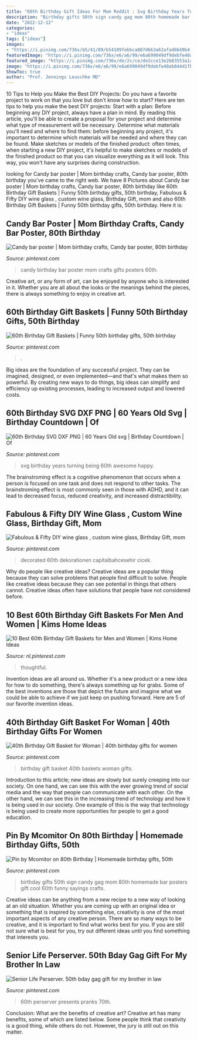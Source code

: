 ```yaml
---
title: "60th Birthday Gift Ideas For Mom Reddit : Svg Birthday Years Turning Being 60th Awesome Happy"
description: "Birthday gifts 50th sign candy gag mom 80th homemade bar posters gift cool 60th funny sayings crafts"
date: "2022-12-12"
categories:
- "ideas"
tags: ["ideas"]
images:
- "https://i.pinimg.com/736x/b5/41/09/b54109febbca887d663a62afad6649b4--candy-bar-posters-party-centerpieces.jpg"
featuredImage: "https://i.pinimg.com/736x/e6/a6/99/e6a699049df9debfe40ab844d1fb2d53.jpg"
featured_image: "https://i.pinimg.com/736x/de/2c/ce/de2cce13e2b83553a1ae42cead081b68--th-birthday-gifts-birthday-gift-baskets.jpg"
image: "https://i.pinimg.com/736x/e6/a6/99/e6a699049df9debfe40ab844d1fb2d53.jpg"
ShowToc: true
author: "Prof. Jennings Leuschke MD"
---
```



10 Tips to Help you Make the Best DIY Projects:
Do you have a favorite project to work on that you love but don't know how to start? Here are ten tips to help you make the best DIY projects: 
Start with a plan: Before beginning any DIY project, always have a plan in mind. By reading this article, you'll be able to create a proposal for your project and determine what type of measurement will be necessary. Determine what materials you'll need and where to find them: before beginning any project, it's important to determine which materials will be needed and where they can be found. Make sketches or models of the finished product: often times, when starting a new DIY project, it's helpful to make sketches or models of the finished product so that you can visualize everything as it will look. This way, you won't have any surprises during construction.

	

		
looking for Candy bar poster | Mom birthday crafts, Candy bar poster, 80th birthday you've came to the right web. We have 8 Pictures about Candy bar poster | Mom birthday crafts, Candy bar poster, 80th birthday like 60th Birthday Gift Baskets | Funny 50th birthday gifts, 50th birthday, Fabulous &amp; Fifty DIY wine glass , custom wine glass, Birthday Gift, mom and also 60th Birthday Gift Baskets | Funny 50th birthday gifts, 50th birthday. Here it is:
		
    
## Candy Bar Poster | Mom Birthday Crafts, Candy Bar Poster, 80th Birthday

<img loading=lazy src="https://i.pinimg.com/736x/b5/41/09/b54109febbca887d663a62afad6649b4--candy-bar-posters-party-centerpieces.jpg" onerror="this.onerror=null;this.src='https://tse1.mm.bing.net/th?id=OIP.oohJ8w0FE2vWi3UUDwPrwQDYEg&amp;pid=15.1';" alt="Candy bar poster | Mom birthday crafts, Candy bar poster, 80th birthday">

_Source: pinterest.com_

>candy birthday bar poster mom crafts gifts posters 60th. 

	

Creative art, or any form of art, can be enjoyed by anyone who is interested in it. Whether you are all about the looks or the meanings behind the pieces, there is always something to enjoy in creative art.

    
## 60th Birthday Gift Baskets | Funny 50th Birthday Gifts, 50th Birthday

<img loading=lazy src="https://i.pinimg.com/736x/b7/cf/ae/b7cfaefa0bc8601055a5b5155a75ef3d.jpg" onerror="this.onerror=null;this.src='https://tse2.mm.bing.net/th?id=OIP.Xht2nQhil_yrKhLnweoQ8QHaJ3&amp;pid=15.1';" alt="60th Birthday Gift Baskets | Funny 50th birthday gifts, 50th birthday">

_Source: pinterest.com_

>. 

	

Big ideas are the foundation of any successful project. They can be imagined, designed, or even implemented—and that's what makes them so powerful. By creating new ways to do things, big ideas can simplify and efficiency up existing processes, leading to increased output and lowered costs.

    
## 60th Birthday SVG DXF PNG | 60 Years Old Svg | Birthday Countdown | Of

<img loading=lazy src="https://i.pinimg.com/736x/43/fd/9a/43fd9a12fbef37d0d3ee5ef0d44255c3.jpg" onerror="this.onerror=null;this.src='https://tse4.mm.bing.net/th?id=OIP.c05iTKU8QzaqbQ8RBZYa9gHaHa&amp;pid=15.1';" alt="60th Birthday SVG DXF PNG | 60 Years Old svg | Birthday Countdown | Of">

_Source: pinterest.com_

>svg birthday years turning being 60th awesome happy. 

	

The brainstroming effect is a cognitive phenomenon that occurs when a person is focused on one task and does not respond to other tasks. The brainstroming effect is most commonly seen in those with ADHD, and it can lead to decreased focus, reduced creativity, and increased distractibility.

    
## Fabulous &amp; Fifty DIY Wine Glass , Custom Wine Glass, Birthday Gift, Mom

<img loading=lazy src="https://i.pinimg.com/736x/70/72/e2/7072e22de0d91deacc5f12518d26239f.jpg" onerror="this.onerror=null;this.src='https://tse1.mm.bing.net/th?id=OIP.x3wsA-oUu7plEFK690qoTQHaMb&amp;pid=15.1';" alt="Fabulous &amp; Fifty DIY wine glass , custom wine glass, Birthday Gift, mom">

_Source: pinterest.com_

>decorated 60th dekorationen capitalbahcesehir cicek. 

	

Why do people like creative ideas?
Creative ideas are a popular thing because they can solve problems that people find difficult to solve. People like creative ideas because they can see potential in things that others cannot. Creative ideas often have solutions that people have not considered before.

    
## 10 Best 60th Birthday Gift Baskets For Men And Women | Kims Home Ideas

<img loading=lazy src="https://i.pinimg.com/736x/14/72/80/14728064654c9a6cde1b4a2af7d409ef.jpg" onerror="this.onerror=null;this.src='https://tse4.mm.bing.net/th?id=OIP.N461bHs6B6t2buHeKPRcawHaPT&amp;pid=15.1';" alt="10 Best 60th Birthday Gift Baskets for Men and Women | Kims Home Ideas">

_Source: nl.pinterest.com_

>thoughtful. 

	

Invention ideas are all around us. Whether it's a new product or a new idea for how to do something, there's always something up for grabs. Some of the best inventions are those that depict the future and imagine what we could be able to achieve if we just keep on pushing forward. Here are 5 of our favorite invention ideas.

    
## 40th Birthday Gift Basket For Woman | 40th Birthday Gifts For Women

<img loading=lazy src="https://i.pinimg.com/736x/de/2c/ce/de2cce13e2b83553a1ae42cead081b68--th-birthday-gifts-birthday-gift-baskets.jpg" onerror="this.onerror=null;this.src='https://tse4.mm.bing.net/th?id=OIP.3WJcpHTHOZ-BfmmRbmhPtwHaFj&amp;pid=15.1';" alt="40th Birthday Gift Basket for Woman | 40th birthday gifts for women">

_Source: pinterest.com_

>birthday gift basket 40th baskets woman gifts. 

	

Introduction to this article; new ideas are slowly but surely creeping into our society. On one hand, we can see this with the ever growing trend of social media and the way that people can communicate with each other. On the other hand, we can see this in the increasing trend of technology and how it is being used in our society. One example of this is the way that technology is being used to create more opportunities for people to get a good education.

    
## Pin By Mcomitor On 80th Birthday | Homemade Birthday Gifts, 50th

<img loading=lazy src="https://i.pinimg.com/736x/4b/74/d1/4b74d1ff73839776c6fdc06db548fc28.jpg" onerror="this.onerror=null;this.src='https://tse1.mm.bing.net/th?id=OIP.fMOKPVjJdwiY8cNb3U44PgHaJ3&amp;pid=15.1';" alt="Pin by Mcomitor on 80th Birthday | Homemade birthday gifts, 50th">

_Source: pinterest.com_

>birthday gifts 50th sign candy gag mom 80th homemade bar posters gift cool 60th funny sayings crafts. 

	

Creative ideas can be anything from a new recipe to a new way of looking at an old situation. Whether you are coming up with an original idea or something that is inspired by something else, creativity is one of the most important aspects of any creative person. There are so many ways to be creative, and it is important to find what works best for you. If you are still not sure what is best for you, try out different ideas until you find something that interests you.

    
## Senior Life Perserver. 50th Bday Gag Gift For My Brother In Law

<img loading=lazy src="https://i.pinimg.com/736x/e6/a6/99/e6a699049df9debfe40ab844d1fb2d53.jpg" onerror="this.onerror=null;this.src='https://tse4.mm.bing.net/th?id=OIP.DfYBtszR3i2Mdz0qAKlmaAHaNK&amp;pid=15.1';" alt="Senior Life Perserver. 50th bday gag gift for my brother in law">

_Source: pinterest.com_

>60th perserver presents pranks 70th. 

	

Conclusion: What are the benefits of creative art?
Creative art has many benefits, some of which are listed below. Some people think that creativity is a good thing, while others do not. However, the jury is still out on this matter.

